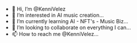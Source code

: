 - 👋 Hi, I’m @KenniVelez
- 👀 I’m interested in AI music creation...
- 🌱 I’m currently learning AI - NFT's - Music Biz...
- 💞️ I’m looking to collaborate on everything I can...
- 📫 How to reach me @KenniVelez...

<!---
KenniVelez/KenniVelez is a ✨ special ✨ repository because its `README.md` (this file) appears on your GitHub profile.
You can click the Preview link to take a look at your changes.
--->
